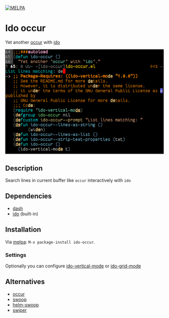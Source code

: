 [![MELPA](https://melpa.org/packages/ido-occur-badge.svg)](https://melpa.org/#/ido-occur)

# Ido occur

Yet another [occur][] with [ido][]

[ido]: https://www.emacswiki.org/emacs/InteractivelyDoThings

![ido-occur](https://raw.githubusercontent.com/danil/ido-occur/master/ido-occur.png)

## Description

Search lines in current buffer like `occur` interactively with `ido`

## Dependencies

* [dash][]
* [ido][] (built-in)

## Installation

Via [melpa][]: `M-x package-install ido-occur`.

[melpa]: https://melpa.org/#/ido-occur

### Settings

Optionally you can configure [ido-vertical-mode][] or [ido-grid-mode][]

[ido-vertical-mode]: https://github.com/creichert/ido-vertical-mode.el
[ido-grid-mode]: https://github.com/larkery/ido-grid-mode.el

## Alternatives

* [occur][]
* [swoop][]
* [helm-swoop][]
* [swiper][]

[occur]: https://www.gnu.org/software/emacs/manual/html_node/emacs/Other-Repeating-Search.html
[swoop]: https://github.com/ShingoFukuyama/emacs-swoop
[helm-swoop]: https://github.com/ShingoFukuyama/helm-swoop
[swiper]: https://github.com/abo-abo/swiper
[dash]: https://github.com/magnars/dash.el
